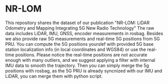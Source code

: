 # NR-LOM
This repository shares the dataset of our publication "NR-LOM: LiDAR Odometry and Mapping Integrating 5G New Radio Technology"
The raw data includes LiDAR, IMU, GNSS, encoder measurements in rosbag. Besides we also provide raw 5G measurements and real-time 5G positions from 5G PRU. You can compute the 5G positions yourslef with provided 5G base station localization info (in local coordinates and WGS84) or use the real-time positions. Please notice the real-time positions are not accurate enough with many outliers, and we suggest applying a filter with internal IMU data to smooth the trajectory. 
Then you can simply merge the 5g positions with rosbag, as the 5G PRU is already syncnized with our IMU and LiDAR, you can merge them with python script.
